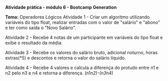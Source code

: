 **Atividade prática - módulo 6 - Bootcamp Generation**

**Tema:** Operadores Lógicos
Atividade 1 - Criar um algoritmo utilizando variáveis do tipo float, realizar entradas com o valor de "salário" e "abono" e ter como saída o "Novo Salário".

Atividade 2 - Recebe 4 notas de um participante em variáveis do tipo float e exibe o resultado da média.

Atividade 3 - Recebe os valores do salário bruto, adicional noturno, horas extras(*5) e descontos e retorna o valor do salário líquido. 

Atividade 4 - Recebe 4 valores e calcula a diferença do protudo entre n1 e n2 pelo n3 e n4 e retorna a diferença. (n1*n2)-(n3*n4)

